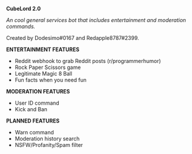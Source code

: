 **CubeLord 2.0**

*An cool general services bot that includes entertainment and moderation commands.*

Created by Dodesimo#0167 and Redapple8787#2399. 

**ENTERTAINMENT FEATURES**
- Reddit webhook to grab Reddit posts (r/programmerhumor)
- Rock Paper Scissors game 
- Legitimate Magic 8 Ball 
- Fun facts when you need fun

**MODERATION FEATURES**
- User ID command
- Kick and Ban

**PLANNED FEATURES**
- Warn command
- Moderation history search
- NSFW/Profanity/Spam filter

